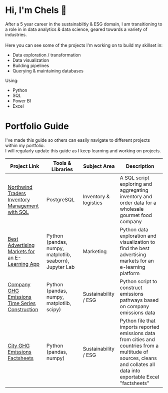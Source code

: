 # Hi, I'm Chels 👋
After a 5 year career in the sustainabiltiy & ESG domain, I am transitioning to a role in in data analytics & data science, geared towards a variety of industries. <br>
<br>
Here you can see some of the projects I'm working on to build my skillset in:
- Data exploration / transformation
- Data visualization
- Building pipelines
- Querying & maintaining databases

Using:
- Python
- SQL
- Power BI
- Excel

# Portfolio Guide
I've made this guide so others can easily navigate to different projects within my portfolio. <br>
I will regularly update this guide as I keep learning and working on projects.
<br>

| Project Link |  Tools & Libraries | Subject Area |  Description | 
|---|---|---|---|
| [Northwind Traders Inventory Management with SQL](https://github.com/cbjonesea/NorthwindTraders_SQL) | PostgreSQL | Inventory & logistics| A SQL script exploring and aggregating inventory and order data for a wholesale gourmet food company |
| [Best Advertising Markets for an E-Learning App](https://github.com/cbjonesea/python-advertising-marketselection) | Python (pandas, numpy, matplotlib, seaborn), Jupyter Lab |  Marketing | Python data exploration and visualization to find the best advertising markets for an e-learning platform |
| [Company GHG Emissions Time Series Construction](https://github.com/cbjonesea/emissions-pathways) | Python (pandas, numpy, matplotlib, scipy) | Sustainability / ESG | Python script to construct emissions pathways based on company emissions data  | 
| [City GHG Emissions Factsheets](https://github.com/cbjonesea/cityemissions-clean-transform-combine/tree/main) | Python (pandas, numpy) | Sustainability / ESG | Python file that imports reported emissions data from cities and countries from a multitude of sources, cleans and collates all data into exportable Excel "factsheets" |

